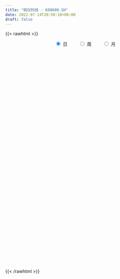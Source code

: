 ```yaml
---
title: "皖仪科技 - 688600.SH"
date: 2022-07-14T20:50:18+08:00
draft: false
---
```

{{< rawhtml >}}
    <div style="text-align: center">
        <label style="padding: 1rem;"><input style="margin-right: .5rem" type="radio" name="period" value="D" checked onclick="period_change(this)">日</label>
        <label style="padding: 1rem;"><input style="margin-right: .5rem" type="radio" name="period" value="W" onclick="period_change(this)">周</label>
        <label style="padding: 1rem;"><input style="margin-right: .5rem" type="radio" name="period" value="M" onclick="period_change(this)">月</label>
    </div>
    <div id="chart" style="height: 700px;"></div> 
    <script type="text/javascript">
        const D_v = [218163.13,157841.09,160168.58,109406.21,114524.8,117953.85,91876.2,67704.24,54169.08,41105.46,21842.0,19376.83,16899.08,22566.64,32342.53,37536.49,20221.3,17059.12,15523.71,15309.88,14790.83,21055.13,17345.63,14063.77,41235.38,24460.44,14992.64,12914.19,15632.11,9251.05,12077.82,9915.42,9363.39,11356.74,8663.25,6723.54,8764.52,10454.44,10289.56,6984.86,9534.13,7529.39,5208.56,7151.34,7080.58,6791.62,9520.24,7433.88,10321.12,14060.19,9380.43,9773.94,6628.73,6618.34,20162.65,10520.92,5046.59,5151.79,3543.39,6924.43,2456.98,5069.3,4020.0,4132.38,5058.34,6375.21,4850.13,3434.13,3345.59,3165.68,6011.72,5173.06,4562.24,5482.57,4954.75,3071.75,2676.36,3441.3,3193.01,15124.98,10626.01,7347.75,5882.69,4482.14,5529.38,9802.44,4958.8,4142.95,4170.68,3533.74,2233.63,3601.92,4519.09,4932.1,3266.01,6758.73,4075.0,3796.39,4829.29,1764.65,3237.89,3948.91,3946.29,2874.2,2964.37,3419.55,5321.47,5589.84,3856.57,4161.89,2592.77,2905.18,5038.55,8188.64,4284.67,3537.27,5148.4,7023.17,7389.76,2917.98,4612.41,2391.64,2764.09,3943.73,7691.46,6547.06,5623.22,9734.91,3464.82,5489.36,5011.63,5194.41,5685.69,5702.75,4246.87,5234.77,4184.03,3995.49,3635.06,3602.93,4166.05,2483.24,4356.47,5948.66,2549.4,2629.65,3627.38,4071.46,3353.6,2403.31,2818.29,2061.03,3248.95,4542.61,6017.93,4123.37,4687.71,3396.73,3013.51,13560.46,21797.91,15311.11,20448.76,14659.51,9184.76,8406.16,6154.53,4926.76,6580.89,5255.79,16220.91,9294.12,4695.44,9728.78,11659.13,8622.51,7171.4,5617.62,4188.1,6924.53,4866.8,3687.58,2715.06,4772.65,2644.2,2792.91,4069.7,3322.06,4447.82,3955.67,2754.74,2892.06,3395.36,5175.36,41172.9,56485.07,25123.39,14920.21,8420.44,9758.31,7747.22,4644.88,12976.82,4152.35,4700.85,3998.87,3945.55,3953.84,2806.89,4607.31,4996.97,3759.09,2501.81,3096.54,2901.52,3157.42,4221.12,4700.71,8867.01,7037.71,12092.62,8073.0,15402.45,7827.23,4707.19,3923.15,4907.93,4177.79,6420.29,5326.02,3142.79,3049.7,3196.63,3069.58,4817.83,3995.1,6354.19,4510.93,4454.37,4847.34,5085.16,4606.9,5032.81,2785.98,3757.31,4745.44,3805.47,2970.94,5294.68,6833.08,11824.59,6284.46,4822.99,4179.33,4359.61,6713.07,4474.48,3099.37,3164.19,3958.3,6868.22,5019.62,4366.77,3302.6,4994.83,6173.49,5298.38,7663.06,8284.78,7744.13,7251.38,5125.43,11396.34,5703.15,3911.25,5554.15,4123.1,5253.62,4703.02,23149.07,55408.87,27297.2,13475.85,20489.89,10667.08,28949.41,14983.28,16149.1,61188.99,51192.34,39396.1,28209.9,14587.38,13675.13,15290.65,10961.9,12810.95,12006.85,13930.77,5595.13,6518.53,11064.71,6505.34,6517.16,6138.8,5048.32,5124.38,8959.27,8139.57,6781.24,12470.04,7569.87,4115.31,11932.84,4530.87,3290.53,4640.18,2074.26,3041.88,4351.09,4225.33,6020.76,4266.03,12043.35,4774.64,3444.86,3833.26,16232.73,12666.11,8658.28,7786.4,8169.92,32608.3,48239.26,42964.47,28693.34,57759.77,42722.14,36509.41,28054.38,46984.65,24405.87,19674.11,25792.07,43085.1,14627.27,24352.65,15985.85,58574.0,19843.46,25853.53,13323.0,11786.65,11502.77,9582.98,6753.23,9060.6,11212.25,12021.4,12642.83,15858.9,8281.12,4584.27,25894.71,43683.14,28849.7,14904.08,9430.48,13522.45,11489.12,9166.4,7059.23,11819.34,9191.03,8875.78,9562.17,16469.81,14748.58,8242.13,18124.38,15095.11,19526.05,9054.68,4431.11,11088.41,5556.67,5269.52,7522.7,9179.68,9543.93,8325.54,4240.76,6830.8,9426.17,8162.01,7207.68,6697.7,4643.91,6318.89,7441.68,5864.94,11981.83,6674.17,7783.84,7297.7,4508.16,12940.01,7129.2,10432.38,8419.19,7480.78,4863.09,8213.2,7793.86,9362.41,9243.31,9032.35,5482.2,5058.57,6321.91,6952.91,5035.88,3487.6,4666.75,4688.16,3847.43,3854.63,5480.46,4581.69,17759.21,6891.74,5417.09,5128.34,6867.3,4008.72,2715.91,5978.62,5795.9,4019.8,12760.25,12369.97,8159.19,6318.94,8261.31,7939.26,5342.54,5737.29,7447.81,12621.73,6586.27,5834.34,4796.59,5169.25,5090.55,6018.72,5207.22,10235.02,8536.6,9493.17,8810.05,6011.35,4737.7,10146.04,17248.52,34657.01,27473.0,17238.17,13743.88,7703.88,7688.93,7977.9,7928.36,7890.88,15675.06,7812.79,6888.2,6765.42,5703.14,4505.28,15066.6,13567.69,9955.49,13744.95,16470.52,9614.05,8280.93,9226.8,6626.73,5329.98,6019.0,5252.33,6821.15,4661.35,5061.45]
const D_histogram = [0.0,-0.0216980057,0.0526810269,0.063921112,0.117814978,0.1487627832,0.1435835707,0.0857105883,-0.0833998156,-0.3489144403,-0.4718772926,-0.5132862753,-0.5091727349,-0.5106814049,-0.5572287691,-0.7393381225,-0.8566991995,-0.8602784419,-0.7680568739,-0.6743944315,-0.5481020205,-0.3722674603,-0.2433111598,-0.1512191445,0.003905177,0.049359116,0.1295158357,0.1190745938,0.0814803821,0.0656665004,0.099921322,0.1399222659,0.1689835851,0.1586470907,0.1269879605,0.102479707,0.0726556729,0.1059916558,0.0843903973,0.0835405855,0.0776825752,0.0917899143,0.1117188201,0.1110228762,0.120157474,0.1181083584,0.0852751974,0.0755173072,0.0135534081,-0.1436470406,-0.1949803527,-0.1602302252,-0.0991463696,-0.0621856072,0.0618822492,0.142643001,0.187233738,0.182777011,0.2061075778,0.1621989313,0.134875849,0.0795062372,0.0577803844,0.0485763502,0.0980084791,0.1718052745,0.2247044099,0.2363312012,0.2247702044,0.2006838309,0.1957172845,0.2089307171,0.195355898,0.158875314,0.1229898134,0.1018416908,0.0786818168,0.0482758202,0.0167265263,-0.0975247607,-0.2127281702,-0.2173433794,-0.2023226951,-0.1657482383,-0.1216710506,-0.0372721611,0.0214733171,0.0444186643,0.0627664099,0.0739367084,0.0926177724,0.079716337,0.1004828885,0.1276325348,0.1443053189,0.1602284357,0.1706527068,0.1479770496,0.1334861964,0.1194753992,0.1113330653,0.1185292342,0.1295864791,0.1249580096,0.1079031591,0.076687861,0.0361441091,-0.0279870219,-0.0460407198,-0.0743677628,-0.0640834784,-0.0638147838,-0.0964957244,-0.1306649665,-0.1630398504,-0.1628651945,-0.1712831958,-0.1887224702,-0.2257880108,-0.2152613639,-0.2221911272,-0.1977110606,-0.1607583496,-0.0996898021,-0.0354144895,0.0058840545,0.0191156765,-0.0140614683,-0.0330739981,-0.0631961999,-0.0487808588,-0.0511289311,-0.0158811153,0.0283559895,0.0643566159,0.0957135896,0.1222980769,0.1289026779,0.1236206073,0.0904616871,0.0828436442,0.0799574818,0.0883025248,0.0570996317,0.0549449082,0.0390759064,0.017268408,-0.0326844636,-0.0497219556,-0.0553330915,-0.0323023194,-0.0020256915,0.0433353207,0.093121557,0.1364775521,0.1527976912,0.1745810296,0.1669781163,0.1575670426,0.2084218232,0.2907182633,0.3194601051,0.3685596974,0.3772274516,0.3235012656,0.2391286237,0.1368726012,0.0801483991,0.056668092,0.0353426568,0.0968154715,0.0988896048,0.0889267418,0.0934369163,0.1116745309,0.0798697669,0.0513698135,0.0205745941,-0.0024336912,-0.0461530168,-0.0953511767,-0.113916335,-0.1254501762,-0.1131792521,-0.1029658588,-0.0905137488,-0.0879539186,-0.0959953399,-0.1285482054,-0.1540432544,-0.1517290068,-0.1540961088,-0.1231841946,-0.0625425035,0.1872808907,0.2326410357,0.2075662681,0.1583309362,0.1191467188,0.10272295,0.0737502287,0.0382627732,-0.0537799031,-0.105485085,-0.1474637363,-0.1642167043,-0.1498663152,-0.1291951726,-0.1136477542,-0.075064363,-0.0717572365,-0.0516416302,-0.0404347084,-0.0378596106,-0.0356380609,-0.0209098065,-0.0111923697,0.0025586089,0.0327891154,0.0391421961,0.0830757779,0.1142483104,0.1521205463,0.1465494466,0.1296613521,0.1062697619,0.0721278025,0.0501038732,0.0552227468,0.0386694016,0.0112264776,-0.0241815138,-0.0275708802,-0.0431980854,-0.0298401781,-0.0187306714,0.0012788966,0.0060315252,0.0003203355,-0.0090980063,-0.0394707572,-0.0595971685,-0.0835976582,-0.0945377781,-0.0716140522,-0.0629651391,-0.0533624559,-0.0512018525,-0.0275371213,-0.0088025703,0.0301305183,0.04515251,0.0417443936,0.0300590407,-0.0054155677,-0.0449943671,-0.0639084274,-0.0661803565,-0.0717912695,-0.0745699964,-0.0554744625,-0.0714063955,-0.0617080437,-0.0522673004,-0.02868573,-0.0140043601,0.0058480132,0.0170384453,0.0094107528,0.0127028138,0.0360393468,0.0431922903,0.0690843858,0.0681928099,0.0606158867,0.029962457,0.020207095,0.0252919262,0.0214851566,0.0696917894,0.1841895706,0.257872371,0.2645085699,0.2147687993,0.1662731412,0.175603712,0.1705115046,0.1683830471,0.2903699235,0.4186374807,0.4123372793,0.375328095,0.3137739827,0.2546634383,0.2193861936,0.1282825053,0.0264547835,-0.0819222861,-0.1859836311,-0.2584866424,-0.2959706278,-0.3503472982,-0.3810304705,-0.4116168782,-0.4408774409,-0.4329448919,-0.3832605436,-0.3589157613,-0.35665507,-0.3388239305,-0.3165014383,-0.2975562542,-0.2644502557,-0.2497665108,-0.2244937729,-0.1889299949,-0.1700477004,-0.1335053557,-0.0919725947,-0.0582140021,-0.0488340532,-0.0002313848,0.0391373643,0.10183615,0.1245847406,0.1469820924,0.1516957705,0.2072741309,0.2390170752,0.2395717707,0.2270231084,0.2083164353,0.25454078,0.261239949,0.3443271656,0.3578334818,0.4053381424,0.4637182432,0.4890596784,0.5046517217,0.5836412545,0.6184003806,0.592849029,0.51991181,0.5501005869,0.4953097773,0.406229492,0.2470705999,0.0000757352,-0.1230993831,-0.1338492995,-0.1466549928,-0.1661254215,-0.2017755813,-0.2324746225,-0.216449766,-0.2416854224,-0.2551707325,-0.2651080582,-0.3112633618,-0.3610360068,-0.4224074257,-0.4281565375,-0.4194634372,-0.3067677604,-0.2189712842,-0.2013004554,-0.1916744851,-0.2184292759,-0.1805707786,-0.2065334104,-0.2132302566,-0.2574305815,-0.249481433,-0.2610245781,-0.2816705467,-0.2431182217,-0.2710366761,-0.2657843116,-0.2936556962,-0.2961238521,-0.2869708586,-0.2978012997,-0.281619873,-0.2959393907,-0.2711534301,-0.2008402151,-0.1230885243,-0.0585097556,-0.043091911,-0.0413282491,-0.0366338436,-0.013034328,0.0582213715,0.1044248731,0.1424768992,0.1590603687,0.1558504859,0.187910814,0.167216748,0.1556424276,0.1385490121,0.1192147951,0.1049614939,0.1020588851,0.085130388,0.0345770607,-0.0274604348,-0.0582815735,-0.0690647272,-0.0755002499,-0.0882739702,-0.1277620718,-0.1331315784,-0.1139785919,-0.0770087496,-0.0172324395,0.0148154511,0.0322371713,0.0446101538,0.0428575715,0.0265019612,-0.0001240892,-0.0049879693,0.006607305,0.0036452435,0.0185093125,0.0105398842,-0.0030510936,-0.0634803222,-0.0663532348,-0.0666724901,-0.0594788769,-0.0624959425,-0.0416179614,-0.0195261632,-0.0156560983,-0.036775964,-0.0500318937,-0.1143476508,-0.1923564962,-0.2201751179,-0.2267007141,-0.1781781702,-0.1196262288,-0.083111858,-0.0302260925,0.0289411249,0.0824960623,0.1288996911,0.1629892618,0.1840112191,0.1838340655,0.1954870771,0.2064786393,0.207712519,0.2252667306,0.1935424867,0.1672530914,0.152387027,0.1431983379,0.137723426,0.164543644,0.2200356616,0.2926408253,0.3580973976,0.3682389588,0.3410628608,0.285400452,0.2396778711,0.2026741373,0.1355988243,0.0733040223,0.0809217374,0.0634905933,0.0483591402,0.016844962,-0.0277911953,-0.0444253501,-0.0157317292,-0.0143408621,-0.0147868186,-0.0469594593,-0.0480845968,-0.0723390195,-0.0815743257,-0.1056147752,-0.1138213085,-0.1139665347,-0.0947518379,-0.0948265026,-0.113153089,-0.0970286529,-0.0695077546]
const D_fast = [0.0,-0.0271225071,0.0604267823,0.0876471454,0.1709947558,0.2391332568,0.269849937,0.2334046017,0.0434442438,-0.3092989909,-0.5502311664,-0.7199617179,-0.8431413612,-0.9723203825,-1.1581749389,-1.5251188229,-1.8566546998,-2.0753035527,-2.1750962032,-2.2500323686,-2.2607654627,-2.1779977676,-2.109869257,-2.0555820279,-1.8994814121,-1.8416876942,-1.7291520155,-1.709824609,-1.7270487252,-1.7264459817,-1.6672108296,-1.5922293193,-1.5209221038,-1.4915968255,-1.4915089656,-1.4903972923,-1.5020574082,-1.4422235114,-1.4427271705,-1.4226918359,-1.4091292025,-1.3720743847,-1.3242157739,-1.2971559987,-1.2579820325,-1.2305040585,-1.2420184201,-1.2328969836,-1.2914725306,-1.4845847395,-1.5846631397,-1.5899705685,-1.5536733054,-1.5322589448,-1.3927205261,-1.276299024,-1.1848998525,-1.1436623268,-1.0688048655,-1.0721637791,-1.0657678992,-1.1012609517,-1.1085417084,-1.1056016551,-1.0316674064,-0.9149192924,-0.8058440544,-0.7351344628,-0.6905029086,-0.6644183244,-0.6204555496,-0.5550094377,-0.5197452824,-0.5165070378,-0.5216450851,-0.517332785,-0.5208222047,-0.5391592464,-0.5665269086,-0.7051593858,-0.8735448379,-0.932495892,-0.9680558814,-0.9729184842,-0.9592590592,-0.8841782099,-0.8200644025,-0.7860143892,-0.7519750411,-0.7223205656,-0.6804850584,-0.6734574096,-0.627570136,-0.5685123559,-0.5157632422,-0.4597830164,-0.4066955686,-0.3923769635,-0.3734962675,-0.357638215,-0.3379472824,-0.301118805,-0.2576649403,-0.2310539074,-0.2211329682,-0.233176301,-0.2646840256,-0.3358119121,-0.36537579,-0.4122947736,-0.4180313588,-0.4337163602,-0.4905212319,-0.5573567156,-0.6304915621,-0.6710332048,-0.7222720051,-0.786891897,-0.8804044403,-0.9236931344,-0.9861706795,-1.0111183781,-1.0143552544,-0.9782091575,-0.9227874672,-0.8800179097,-0.8620073685,-0.8986998804,-0.9259809097,-0.9719021615,-0.9696820351,-0.9848123402,-0.9535348033,-0.9022087011,-0.8501189207,-0.7948335495,-0.7376745431,-0.6988442726,-0.6732211914,-0.6837646898,-0.6706718216,-0.6535686136,-0.6231479393,-0.6400759246,-0.628494421,-0.6345944461,-0.6520848425,-0.7102088301,-0.7396768109,-0.7591212197,-0.7441660275,-0.7143958224,-0.6582009801,-0.5851343545,-0.5076589714,-0.4531394095,-0.3877108137,-0.3535691979,-0.323588511,-0.2206282746,-0.0656522687,0.0429545995,0.1841941161,0.2871687332,0.3143178636,0.2897273776,0.2216895054,0.1850024031,0.175689119,0.163199348,0.2488760306,0.275672565,0.2879413875,0.3158107911,0.3619670384,0.3501297161,0.3344722161,0.3088206452,0.2852039371,0.2299463573,0.1569104033,0.1098661612,0.066969776,0.050945887,0.0354178157,0.0252414884,0.005812839,-0.0262274173,-0.0909173341,-0.1549231967,-0.1905412009,-0.23143233,-0.2313164644,-0.1863103992,0.1103332176,0.2138536216,0.240670421,0.2310178231,0.2216202855,0.2308772542,0.22034209,0.1944203279,0.0889326757,0.0108562226,-0.0679883628,-0.1257955068,-0.1489116965,-0.1605393471,-0.1734038672,-0.1535865667,-0.1682187494,-0.1610135506,-0.159915306,-0.1668051109,-0.1734930764,-0.1639922735,-0.1570729292,-0.1426822984,-0.104254513,-0.0881158833,-0.023413357,0.0363212531,0.1122236256,0.1432898876,0.1588171311,0.1619929814,0.1458829726,0.1363850116,0.1553095719,0.148423577,0.1237872725,0.0823339026,0.0720518161,0.0456250896,0.0515229523,0.0579497912,0.0782790833,0.0845395933,0.0789084875,0.0672156441,0.0269752038,-0.0080504995,-0.0529504039,-0.0875249682,-0.0825047554,-0.0895971271,-0.0933350579,-0.1039749176,-0.0871944667,-0.0706605582,-0.0241948401,0.0021152791,0.009143261,0.0049726684,-0.031855832,-0.0826832231,-0.1175743902,-0.1363914085,-0.1599501389,-0.1813713649,-0.1761444466,-0.2099279785,-0.2156566376,-0.2192827194,-0.2028725815,-0.1916923016,-0.1703779251,-0.1549278816,-0.1602028859,-0.1537351214,-0.1213887518,-0.1034377357,-0.0602745438,-0.0441179171,-0.0365408687,-0.0597036841,-0.0644072724,-0.0529994596,-0.05143494,0.0141946401,0.1747398139,0.3128907071,0.3856540485,0.3896064777,0.3826791049,0.4359106037,0.4734462724,0.5134135767,0.707992934,0.9409198613,1.0377039798,1.0945268192,1.1114162027,1.1159715178,1.1355408215,1.0765077595,0.9812937336,0.8524360924,0.7018788397,0.5647541678,0.4532775255,0.3113140305,0.1853732406,0.0518826134,-0.0875973096,-0.1879009836,-0.2340317711,-0.2994159292,-0.3863190054,-0.4531938485,-0.5099967159,-0.5654405953,-0.5984471608,-0.6462050435,-0.6770557489,-0.6887244696,-0.7123541002,-0.7091880945,-0.6906484821,-0.67144339,-0.6742719544,-0.6257271322,-0.576574042,-0.4884162188,-0.4345214431,-0.3753785682,-0.3327409475,-0.2253440544,-0.1338468412,-0.073399203,-0.0291920882,0.0041803475,0.1140398871,0.1860490434,0.3552180514,0.458182738,0.6070219342,0.7813315958,0.9289379507,1.0706929244,1.2955927708,1.4849519921,1.6076128977,1.6646536312,1.8323675549,1.9014041895,1.9138812772,1.8164900351,1.5695141043,1.4155641401,1.3713518989,1.3218824574,1.2608806733,1.1747866182,1.0859689213,1.0478813363,0.9622243243,0.8849463311,0.8087319908,0.6847608468,0.5447292001,0.3777559248,0.2649676786,0.1687949196,0.2047986563,0.2378523115,0.2051980264,0.1669053754,0.0855432656,0.0782590683,0.0006630839,-0.0593413265,-0.1678992967,-0.2223205065,-0.2991197961,-0.3901834015,-0.4124106318,-0.5080882552,-0.5692819687,-0.6705672773,-0.7470663963,-0.8096561174,-0.8949368834,-0.949160425,-1.0374647904,-1.0804671873,-1.060364026,-1.0133844663,-0.9634331365,-0.9587882697,-0.9673566701,-0.9718207254,-0.9514797919,-0.8656687495,-0.7933590296,-0.7196877787,-0.6633392171,-0.6275864783,-0.5485484468,-0.5274383258,-0.5001020393,-0.4825582018,-0.47208872,-0.4601016477,-0.4374895352,-0.4331354353,-0.4750444974,-0.5439471016,-0.5893386337,-0.6173879692,-0.6426985544,-0.6775407673,-0.7489693868,-0.787621788,-0.7969634495,-0.7792457946,-0.7237775943,-0.6880258409,-0.662544828,-0.6390193069,-0.6300574964,-0.6397876163,-0.6664446891,-0.6725555616,-0.659308461,-0.6613592116,-0.6418678145,-0.6472022718,-0.661556023,-0.7378553321,-0.7573165534,-0.7743039313,-0.7819800372,-0.8006210885,-0.7901475977,-0.7729373403,-0.7729813,-0.8032951568,-0.8290590598,-0.9219617296,-1.0480596991,-1.1309221002,-1.1941228749,-1.1901448736,-1.1614994894,-1.1457630831,-1.1004338408,-1.0340313422,-0.9598523892,-0.8812238376,-0.8063869514,-0.7393621893,-0.6935808265,-0.6330560457,-0.5704448237,-0.5172828142,-0.44341192,-0.4267505422,-0.4112266646,-0.3879959723,-0.3613850769,-0.3324291323,-0.2644730033,-0.1539720703,-0.0082067003,0.1467742215,0.2489755223,0.3070651396,0.3227528438,0.3369497306,0.3506145311,0.3174389243,0.2734701278,0.3013182772,0.2997597814,0.2967181134,0.2694151757,0.2178312196,0.1900907273,0.2148514159,0.2126570675,0.2085144063,0.1646019007,0.151455614,0.1091164365,0.0794875489,0.0290434056,-0.0076184549,-0.0362553148,-0.0407285774,-0.0645098678,-0.1111247265,-0.1192574536,-0.1091134939]
const D_slow = [0.0,-0.0054245014,0.0077457553,0.0237260333,0.0531797778,0.0903704736,0.1262663663,0.1476940134,0.1268440595,0.0396154494,-0.0783538738,-0.2066754426,-0.3339686263,-0.4616389776,-0.6009461698,-0.7857807004,-0.9999555003,-1.2150251108,-1.4070393293,-1.5756379371,-1.7126634423,-1.8057303073,-1.8665580973,-1.9043628834,-1.9033865891,-1.8910468101,-1.8586678512,-1.8288992028,-1.8085291073,-1.7921124822,-1.7671321517,-1.7321515852,-1.6899056889,-1.6502439162,-1.6184969261,-1.5928769994,-1.5747130811,-1.5482151672,-1.5271175678,-1.5062324215,-1.4868117777,-1.4638642991,-1.435934594,-1.408178875,-1.3781395065,-1.3486124169,-1.3272936175,-1.3084142907,-1.3050259387,-1.3409376989,-1.389682787,-1.4297403433,-1.4545269357,-1.4700733375,-1.4546027753,-1.418942025,-1.3721335905,-1.3264393378,-1.2749124433,-1.2343627105,-1.2006437482,-1.1807671889,-1.1663220928,-1.1541780053,-1.1296758855,-1.0867245669,-1.0305484644,-0.9714656641,-0.915273113,-0.8651021553,-0.8161728341,-0.7639401548,-0.7151011803,-0.6753823518,-0.6446348985,-0.6191744758,-0.5995040216,-0.5874350665,-0.583253435,-0.6076346251,-0.6608166677,-0.7151525126,-0.7657331863,-0.8071702459,-0.8375880086,-0.8469060488,-0.8415377196,-0.8304330535,-0.814741451,-0.7962572739,-0.7731028308,-0.7531737466,-0.7280530244,-0.6961448907,-0.660068561,-0.6200114521,-0.5773482754,-0.540354013,-0.5069824639,-0.4771136141,-0.4492803478,-0.4196480392,-0.3872514195,-0.356011917,-0.3290361273,-0.309864162,-0.3008281347,-0.3078248902,-0.3193350702,-0.3379270108,-0.3539478804,-0.3699015764,-0.3940255075,-0.4266917491,-0.4674517117,-0.5081680103,-0.5509888093,-0.5981694268,-0.6546164295,-0.7084317705,-0.7639795523,-0.8134073175,-0.8535969049,-0.8785193554,-0.8873729777,-0.8859019641,-0.881123045,-0.8846384121,-0.8929069116,-0.9087059616,-0.9209011763,-0.9336834091,-0.9376536879,-0.9305646905,-0.9144755366,-0.8905471392,-0.85997262,-0.8277469505,-0.7968417987,-0.7742263769,-0.7535154658,-0.7335260954,-0.7114504642,-0.6971755562,-0.6834393292,-0.6736703526,-0.6693532506,-0.6775243665,-0.6899548554,-0.7037881282,-0.7118637081,-0.712370131,-0.7015363008,-0.6782559115,-0.6441365235,-0.6059371007,-0.5622918433,-0.5205473142,-0.4811555536,-0.4290500978,-0.356370532,-0.2765055057,-0.1843655813,-0.0900587184,-0.009183402,0.0505987539,0.0848169042,0.104854004,0.119021027,0.1278566912,0.1520605591,0.1767829602,0.1990146457,0.2223738748,0.2502925075,0.2702599492,0.2831024026,0.2882460511,0.2876376283,0.2760993741,0.25226158,0.2237824962,0.1924199522,0.1641251391,0.1383836744,0.1157552372,0.0937667576,0.0697679226,0.0376308713,-0.0008799423,-0.038812194,-0.0773362212,-0.1081322699,-0.1237678957,-0.0769476731,-0.0187874141,0.0331041529,0.0726868869,0.1024735666,0.1281543041,0.1465918613,0.1561575546,0.1427125788,0.1163413076,0.0794753735,0.0384211975,0.0009546187,-0.0313441745,-0.059756113,-0.0785222038,-0.0964615129,-0.1093719204,-0.1194805976,-0.1289455002,-0.1378550154,-0.1430824671,-0.1458805595,-0.1452409073,-0.1370436284,-0.1272580794,-0.1064891349,-0.0779270573,-0.0398969207,-0.0032595591,0.029155779,0.0557232195,0.0737551701,0.0862811384,0.1000868251,0.1097541755,0.1125607949,0.1065154164,0.0996226964,0.088823175,0.0813631305,0.0766804626,0.0770001868,0.0785080681,0.0785881519,0.0763136504,0.0664459611,0.0515466689,0.0306472544,0.0070128099,-0.0108907032,-0.026631988,-0.039972602,-0.0527730651,-0.0596573454,-0.061857988,-0.0543253584,-0.0430372309,-0.0326011325,-0.0250863723,-0.0264402642,-0.037688856,-0.0536659629,-0.070211052,-0.0881588694,-0.1068013685,-0.1206699841,-0.138521583,-0.1539485939,-0.167015419,-0.1741868515,-0.1776879415,-0.1762259382,-0.1719663269,-0.1696136387,-0.1664379352,-0.1574280986,-0.146630026,-0.1293589295,-0.1123107271,-0.0971567554,-0.0896661411,-0.0846143674,-0.0782913858,-0.0729200967,-0.0554971493,-0.0094497567,0.0550183361,0.1211454786,0.1748376784,0.2164059637,0.2603068917,0.3029347678,0.3450305296,0.4176230105,0.5222823807,0.6253667005,0.7191987242,0.7976422199,0.8613080795,0.9161546279,0.9482252542,0.9548389501,0.9343583786,0.8878624708,0.8232408102,0.7492481533,0.6616613287,0.5664037111,0.4634994916,0.3532801313,0.2450439083,0.1492287725,0.0594998321,-0.0296639354,-0.114369918,-0.1934952776,-0.2678843411,-0.3339969051,-0.3964385328,-0.452561976,-0.4997944747,-0.5423063998,-0.5756827387,-0.5986758874,-0.6132293879,-0.6254379012,-0.6254957474,-0.6157114063,-0.5902523688,-0.5591061837,-0.5223606606,-0.484436718,-0.4326181852,-0.3728639164,-0.3129709738,-0.2562151966,-0.2041360878,-0.1405008928,-0.0751909056,0.0108908858,0.1003492563,0.2016837919,0.3176133527,0.4398782723,0.5660412027,0.7119515163,0.8665516115,1.0147638687,1.1447418212,1.2822669679,1.4060944123,1.5076517853,1.5694194352,1.569438369,1.5386635233,1.5052011984,1.4685374502,1.4270060948,1.3765621995,1.3184435439,1.2643311023,1.2039097467,1.1401170636,1.0738400491,0.9960242086,0.9057652069,0.8001633505,0.6931242161,0.5882583568,0.5115664167,0.4568235956,0.4064984818,0.3585798605,0.3039725415,0.2588298469,0.2071964943,0.1538889301,0.0895312847,0.0271609265,-0.038095218,-0.1085128547,-0.1692924101,-0.2370515792,-0.3034976571,-0.3769115811,-0.4509425441,-0.5226852588,-0.5971355837,-0.667540552,-0.7415253996,-0.8093137572,-0.8595238109,-0.890295942,-0.9049233809,-0.9156963587,-0.926028421,-0.9351868818,-0.9384454639,-0.923890121,-0.8977839027,-0.8621646779,-0.8223995857,-0.7834369643,-0.7364592608,-0.6946550738,-0.6557444669,-0.6211072138,-0.5913035151,-0.5650631416,-0.5395484203,-0.5182658233,-0.5096215581,-0.5164866668,-0.5310570602,-0.548323242,-0.5671983045,-0.589266797,-0.621207315,-0.6544902096,-0.6829848576,-0.702237045,-0.7065451549,-0.7028412921,-0.6947819993,-0.6836294608,-0.6729150679,-0.6662895776,-0.6663205999,-0.6675675922,-0.665915766,-0.6650044551,-0.660377127,-0.6577421559,-0.6585049293,-0.6743750099,-0.6909633186,-0.7076314411,-0.7225011603,-0.738125146,-0.7485296363,-0.7534111771,-0.7573252017,-0.7665191927,-0.7790271661,-0.8076140788,-0.8557032029,-0.9107469824,-0.9674221609,-1.0119667034,-1.0418732606,-1.0626512251,-1.0702077482,-1.062972467,-1.0423484515,-1.0101235287,-0.9693762132,-0.9233734084,-0.8774148921,-0.8285431228,-0.776923463,-0.7249953332,-0.6686786506,-0.6202930289,-0.578479756,-0.5403829993,-0.5045834148,-0.4701525583,-0.4290166473,-0.3740077319,-0.3008475256,-0.2113231762,-0.1192634365,-0.0339977213,0.0373523917,0.0972718595,0.1479403938,0.1818400999,0.2001661055,0.2203965398,0.2362691881,0.2483589732,0.2525702137,0.2456224149,0.2345160773,0.2305831451,0.2269979295,0.2233012249,0.2115613601,0.1995402108,0.181455456,0.1610618746,0.1346581808,0.1062028536,0.07771122,0.0540232605,0.0303166348,0.0020283626,-0.0222288007,-0.0396057393]
const D_data = [['2020-07-03', 35.5, 35.9, 35.2, 40.0],['2020-07-06', 34.0, 35.56, 32.5, 36.66],['2020-07-07', 35.25, 36.92, 35.0, 39.79],['2020-07-08', 35.53, 36.41, 35.02, 36.93],['2020-07-09', 35.7, 37.2, 35.67, 37.82],['2020-07-10', 37.99, 37.26, 37.2, 40.6],['2020-07-13', 36.06, 37.01, 35.3, 37.38],['2020-07-14', 37.2, 36.29, 35.59, 37.57],['2020-07-15', 36.29, 34.3, 34.0, 36.46],['2020-07-16', 34.44, 31.75, 31.0, 34.5],['2020-07-17', 32.0, 32.15, 31.55, 32.9],['2020-07-20', 33.18, 32.31, 31.4, 33.18],['2020-07-21', 32.28, 32.33, 32.0, 32.72],['2020-07-22', 32.42, 31.8, 31.77, 32.42],['2020-07-23', 31.8, 30.6, 29.91, 31.8],['2020-07-24', 29.89, 27.66, 27.65, 29.89],['2020-07-27', 27.72, 26.89, 26.47, 28.09],['2020-07-28', 27.21, 27.14, 27.0, 27.67],['2020-07-29', 27.15, 27.74, 26.89, 27.8],['2020-07-30', 27.79, 27.47, 27.42, 27.94],['2020-07-31', 27.26, 27.75, 27.26, 27.87],['2020-08-03', 27.87, 28.57, 27.87, 28.76],['2020-08-04', 28.61, 28.3, 28.28, 29.05],['2020-08-05', 28.31, 28.01, 27.85, 28.64],['2020-08-06', 28.5, 29.14, 28.49, 30.24],['2020-08-07', 28.7, 28.06, 27.6, 28.9],['2020-08-10', 28.55, 28.64, 28.1, 28.97],['2020-08-11', 28.26, 27.53, 27.38, 28.47],['2020-08-12', 27.52, 26.88, 26.56, 27.66],['2020-08-13', 27.03, 26.81, 26.72, 27.18],['2020-08-14', 26.85, 27.3, 26.56, 27.46],['2020-08-17', 27.48, 27.42, 27.03, 27.48],['2020-08-18', 27.47, 27.35, 27.25, 27.52],['2020-08-19', 27.37, 26.8, 26.79, 27.44],['2020-08-20', 26.8, 26.3, 26.21, 26.8],['2020-08-21', 26.48, 26.1, 26.08, 26.62],['2020-08-24', 26.16, 25.73, 25.47, 26.29],['2020-08-25', 25.97, 26.38, 25.96, 26.98],['2020-08-26', 26.38, 25.58, 25.51, 26.38],['2020-08-27', 25.65, 25.63, 25.15, 25.95],['2020-08-28', 25.58, 25.4, 25.33, 25.74],['2020-08-31', 25.51, 25.53, 25.51, 25.89],['2020-09-01', 25.5, 25.57, 25.3, 25.63],['2020-09-02', 25.59, 25.25, 25.2, 25.59],['2020-09-03', 25.26, 25.29, 25.21, 25.48],['2020-09-04', 25.15, 25.07, 24.91, 25.2],['2020-09-07', 25.0, 24.48, 24.37, 25.2],['2020-09-08', 24.49, 24.53, 24.0, 24.75],['2020-09-09', 24.57, 23.53, 23.53, 24.57],['2020-09-10', 23.75, 21.5, 21.2, 23.88],['2020-09-11', 21.47, 21.93, 21.16, 22.24],['2020-09-14', 22.01, 22.62, 22.0, 23.5],['2020-09-15', 22.76, 22.9, 22.33, 22.98],['2020-09-16', 22.98, 22.59, 22.32, 22.98],['2020-09-17', 22.58, 23.91, 22.57, 24.48],['2020-09-18', 23.88, 23.8, 23.55, 24.18],['2020-09-21', 23.97, 23.62, 23.57, 24.01],['2020-09-22', 23.51, 23.07, 23.05, 23.52],['2020-09-23', 23.24, 23.44, 23.24, 23.58],['2020-09-24', 23.25, 22.51, 22.37, 23.3],['2020-09-25', 22.51, 22.47, 22.26, 23.01],['2020-09-28', 22.54, 21.81, 21.7, 22.58],['2020-09-29', 21.88, 21.91, 21.85, 22.39],['2020-09-30', 22.01, 21.86, 21.6, 22.18],['2020-10-09', 22.18, 22.6, 22.18, 22.8],['2020-10-12', 22.7, 23.19, 22.7, 23.33],['2020-10-13', 23.26, 23.28, 23.02, 23.4],['2020-10-14', 23.36, 22.98, 22.88, 23.36],['2020-10-15', 22.97, 22.74, 22.63, 23.05],['2020-10-16', 22.71, 22.53, 22.31, 22.77],['2020-10-19', 22.54, 22.73, 22.54, 23.41],['2020-10-20', 22.83, 23.03, 22.4, 23.04],['2020-10-21', 23.08, 22.75, 22.68, 23.21],['2020-10-22', 22.7, 22.37, 22.32, 22.7],['2020-10-23', 22.44, 22.2, 22.05, 22.55],['2020-10-26', 22.23, 22.23, 21.84, 22.33],['2020-10-27', 22.29, 22.07, 22.02, 22.3],['2020-10-28', 22.13, 21.8, 21.7, 22.19],['2020-10-29', 21.7, 21.56, 21.55, 21.87],['2020-10-30', 21.36, 20.01, 19.85, 21.49],['2020-11-02', 20.08, 19.16, 18.88, 20.08],['2020-11-03', 19.38, 19.95, 19.14, 20.03],['2020-11-04', 19.88, 19.95, 19.55, 20.23],['2020-11-05', 20.55, 20.1, 20.0, 20.59],['2020-11-06', 20.26, 20.18, 19.81, 20.26],['2020-11-09', 20.44, 20.85, 20.21, 20.98],['2020-11-10', 21.0, 20.79, 20.7, 21.03],['2020-11-11', 20.87, 20.47, 20.32, 20.88],['2020-11-12', 20.48, 20.45, 20.26, 20.78],['2020-11-13', 20.45, 20.38, 20.21, 20.67],['2020-11-16', 20.48, 20.51, 20.31, 20.59],['2020-11-17', 20.37, 20.09, 20.0, 20.44],['2020-11-18', 20.1, 20.5, 20.07, 20.62],['2020-11-19', 20.52, 20.7, 20.33, 20.73],['2020-11-20', 20.68, 20.7, 20.51, 20.78],['2020-11-23', 20.78, 20.81, 20.31, 21.17],['2020-11-24', 20.95, 20.86, 20.75, 21.17],['2020-11-25', 20.92, 20.46, 20.36, 21.0],['2020-11-26', 20.46, 20.5, 20.39, 20.97],['2020-11-27', 20.56, 20.46, 20.32, 20.58],['2020-11-30', 20.49, 20.5, 20.3, 20.68],['2020-12-01', 20.57, 20.72, 20.44, 20.73],['2020-12-02', 20.74, 20.86, 20.61, 20.88],['2020-12-03', 20.92, 20.73, 20.6, 20.92],['2020-12-04', 20.62, 20.56, 20.56, 20.8],['2020-12-07', 20.52, 20.28, 20.28, 20.91],['2020-12-08', 20.28, 19.97, 19.84, 20.34],['2020-12-09', 20.1, 19.35, 19.35, 20.1],['2020-12-10', 19.36, 19.63, 19.17, 19.82],['2020-12-11', 19.71, 19.28, 19.21, 19.71],['2020-12-14', 19.3, 19.61, 19.14, 19.74],['2020-12-15', 19.66, 19.41, 19.16, 19.66],['2020-12-16', 19.45, 18.79, 18.62, 19.45],['2020-12-17', 18.82, 18.44, 17.99, 18.92],['2020-12-18', 18.5, 18.1, 18.07, 18.5],['2020-12-21', 18.1, 18.22, 18.1, 18.44],['2020-12-22', 18.41, 17.88, 17.79, 18.41],['2020-12-23', 17.98, 17.47, 17.38, 18.04],['2020-12-24', 17.47, 16.82, 16.72, 17.6],['2020-12-25', 16.78, 17.07, 16.6, 17.12],['2020-12-28', 17.11, 16.58, 16.51, 17.12],['2020-12-29', 16.58, 16.74, 16.51, 16.8],['2020-12-30', 16.98, 16.8, 16.78, 17.04],['2020-12-31', 16.86, 17.14, 16.86, 17.26],['2021-01-04', 17.14, 17.34, 16.66, 17.47],['2021-01-05', 17.21, 17.2, 16.88, 17.32],['2021-01-06', 17.2, 16.88, 16.78, 17.2],['2021-01-07', 16.81, 16.12, 15.82, 16.81],['2021-01-08', 16.05, 16.01, 15.61, 16.41],['2021-01-11', 16.19, 15.57, 15.35, 16.34],['2021-01-12', 15.7, 15.91, 15.56, 16.4],['2021-01-13', 15.95, 15.56, 15.41, 15.95],['2021-01-14', 15.71, 15.96, 15.44, 16.18],['2021-01-15', 15.89, 16.16, 15.85, 16.39],['2021-01-18', 16.31, 16.18, 16.11, 16.39],['2021-01-19', 16.2, 16.24, 16.19, 16.47],['2021-01-20', 16.27, 16.3, 16.11, 16.33],['2021-01-21', 16.3, 16.12, 16.09, 16.31],['2021-01-22', 16.12, 15.96, 15.88, 16.12],['2021-01-25', 15.95, 15.48, 15.42, 15.95],['2021-01-26', 15.48, 15.65, 15.45, 16.03],['2021-01-27', 15.7, 15.64, 15.43, 15.82],['2021-01-28', 15.68, 15.76, 15.5, 16.14],['2021-01-29', 15.7, 15.16, 15.01, 15.7],['2021-02-01', 15.16, 15.38, 14.92, 15.38],['2021-02-02', 15.43, 15.1, 15.05, 15.44],['2021-02-03', 15.18, 14.85, 14.78, 15.18],['2021-02-04', 14.8, 14.2, 14.04, 14.89],['2021-02-05', 14.2, 14.3, 14.2, 14.67],['2021-02-08', 14.28, 14.24, 14.01, 14.39],['2021-02-09', 14.38, 14.51, 14.07, 14.55],['2021-02-10', 14.24, 14.63, 14.19, 14.76],['2021-02-18', 14.85, 14.94, 14.85, 15.16],['2021-02-19', 14.99, 15.21, 14.85, 15.25],['2021-02-22', 15.27, 15.38, 15.27, 15.77],['2021-02-23', 15.35, 15.23, 15.06, 15.39],['2021-02-24', 15.33, 15.45, 15.21, 15.76],['2021-02-25', 15.42, 15.18, 15.14, 15.56],['2021-02-26', 15.1, 15.17, 15.08, 15.39],['2021-03-01', 15.68, 16.12, 15.46, 16.32],['2021-03-02', 16.2, 17.02, 16.2, 17.54],['2021-03-03', 17.02, 16.85, 16.2, 17.1],['2021-03-04', 16.6, 17.56, 16.51, 18.09],['2021-03-05', 17.6, 17.49, 17.12, 18.05],['2021-03-08', 17.27, 16.86, 16.86, 17.67],['2021-03-09', 16.79, 16.33, 16.02, 17.09],['2021-03-10', 16.33, 15.76, 15.7, 16.57],['2021-03-11', 15.86, 16.0, 15.68, 16.22],['2021-03-12', 15.94, 16.27, 15.89, 16.56],['2021-03-15', 16.27, 16.23, 16.1, 16.6],['2021-03-16', 16.29, 17.45, 16.24, 17.55],['2021-03-17', 17.43, 16.98, 16.85, 17.53],['2021-03-18', 17.1, 16.91, 16.78, 17.13],['2021-03-19', 16.55, 17.18, 16.55, 17.45],['2021-03-22', 17.1, 17.53, 17.1, 17.69],['2021-03-23', 17.66, 16.98, 16.98, 17.69],['2021-03-24', 17.05, 16.95, 16.85, 17.42],['2021-03-25', 16.95, 16.83, 16.73, 17.17],['2021-03-26', 16.79, 16.83, 16.66, 16.99],['2021-03-29', 16.88, 16.41, 16.31, 16.93],['2021-03-30', 16.7, 16.07, 16.04, 16.78],['2021-03-31', 16.17, 16.22, 15.8, 16.49],['2021-04-01', 16.23, 16.16, 16.02, 16.35],['2021-04-02', 16.11, 16.39, 16.07, 16.63],['2021-04-06', 16.33, 16.36, 16.19, 16.47],['2021-04-07', 16.3, 16.39, 16.2, 16.47],['2021-04-08', 16.31, 16.25, 16.25, 16.59],['2021-04-09', 16.25, 16.04, 16.03, 16.36],['2021-04-12', 16.04, 15.54, 15.51, 16.04],['2021-04-13', 15.51, 15.36, 15.26, 15.67],['2021-04-14', 15.36, 15.52, 15.13, 15.56],['2021-04-15', 15.56, 15.33, 15.23, 15.58],['2021-04-16', 15.33, 15.7, 15.33, 15.8],['2021-04-19', 15.87, 16.23, 15.71, 16.3],['2021-04-20', 16.41, 19.48, 16.4, 19.48],['2021-04-21', 19.58, 17.88, 17.54, 19.75],['2021-04-22', 17.7, 17.23, 17.1, 17.88],['2021-04-23', 17.29, 16.88, 16.74, 17.89],['2021-04-26', 17.08, 16.89, 16.56, 17.34],['2021-04-27', 17.24, 17.13, 16.58, 17.34],['2021-04-28', 17.01, 16.94, 16.85, 17.58],['2021-04-29', 16.9, 16.75, 16.63, 17.08],['2021-04-30', 16.72, 15.71, 15.56, 16.93],['2021-05-06', 15.6, 15.78, 15.54, 15.92],['2021-05-07', 15.88, 15.56, 15.41, 16.04],['2021-05-10', 15.58, 15.6, 15.45, 15.8],['2021-05-11', 15.6, 15.86, 15.45, 15.86],['2021-05-12', 15.95, 15.92, 15.71, 16.12],['2021-05-13', 15.9, 15.85, 15.67, 16.12],['2021-05-14', 16.0, 16.2, 15.86, 16.28],['2021-05-17', 16.04, 15.8, 15.8, 16.26],['2021-05-18', 15.74, 16.01, 15.7, 16.07],['2021-05-19', 16.02, 15.93, 15.91, 16.17],['2021-05-20', 16.09, 15.81, 15.76, 16.16],['2021-05-21', 15.81, 15.77, 15.65, 15.96],['2021-05-24', 15.77, 15.93, 15.77, 16.06],['2021-05-25', 15.97, 15.9, 15.82, 15.97],['2021-05-26', 15.99, 15.99, 15.88, 16.15],['2021-05-27', 16.0, 16.31, 16.0, 16.38],['2021-05-28', 16.2, 16.12, 16.1, 16.56],['2021-05-31', 16.07, 16.76, 16.07, 16.77],['2021-06-01', 16.78, 16.87, 16.55, 16.99],['2021-06-02', 16.94, 17.24, 16.65, 17.4],['2021-06-03', 17.3, 16.9, 16.81, 17.34],['2021-06-04', 16.89, 16.81, 16.69, 16.95],['2021-06-07', 16.89, 16.72, 16.63, 16.89],['2021-06-08', 16.81, 16.51, 16.45, 16.81],['2021-06-09', 16.5, 16.57, 16.46, 16.76],['2021-06-10', 16.57, 16.92, 16.51, 17.25],['2021-06-11', 16.92, 16.67, 16.61, 16.99],['2021-06-15', 16.67, 16.45, 16.44, 16.7],['2021-06-16', 16.54, 16.19, 16.18, 16.68],['2021-06-17', 16.19, 16.48, 16.15, 16.51],['2021-06-18', 16.47, 16.26, 16.08, 16.47],['2021-06-21', 16.47, 16.6, 16.27, 16.75],['2021-06-22', 16.52, 16.63, 16.46, 16.84],['2021-06-23', 16.79, 16.83, 16.5, 16.86],['2021-06-24', 16.9, 16.72, 16.61, 16.98],['2021-06-25', 16.76, 16.6, 16.54, 16.94],['2021-06-28', 16.55, 16.52, 16.42, 16.64],['2021-06-29', 16.5, 16.14, 16.1, 16.5],['2021-06-30', 16.1, 16.1, 16.09, 16.44],['2021-07-01', 16.1, 15.88, 15.82, 16.16],['2021-07-02', 15.88, 15.88, 15.8, 16.01],['2021-07-05', 15.92, 16.27, 15.85, 16.29],['2021-07-06', 16.28, 16.12, 16.05, 16.41],['2021-07-07', 16.1, 16.13, 16.05, 16.28],['2021-07-08', 16.17, 16.02, 15.96, 16.24],['2021-07-09', 16.02, 16.32, 15.88, 16.38],['2021-07-12', 16.3, 16.35, 16.2, 16.55],['2021-07-13', 16.3, 16.76, 16.19, 16.85],['2021-07-14', 16.76, 16.63, 16.63, 16.9],['2021-07-15', 16.82, 16.46, 16.35, 16.85],['2021-07-16', 16.38, 16.34, 16.31, 16.63],['2021-07-19', 16.25, 15.92, 15.69, 16.4],['2021-07-20', 15.93, 15.64, 15.5, 15.96],['2021-07-21', 15.55, 15.69, 15.55, 15.88],['2021-07-22', 15.68, 15.78, 15.62, 15.86],['2021-07-23', 15.8, 15.65, 15.6, 15.83],['2021-07-26', 15.53, 15.59, 15.4, 15.68],['2021-07-27', 15.64, 15.84, 15.59, 16.17],['2021-07-28', 15.8, 15.34, 15.15, 15.86],['2021-07-29', 15.51, 15.57, 15.43, 15.79],['2021-07-30', 15.44, 15.55, 15.44, 15.6],['2021-08-02', 15.56, 15.76, 15.51, 15.85],['2021-08-03', 15.85, 15.71, 15.7, 16.04],['2021-08-04', 15.75, 15.84, 15.75, 15.98],['2021-08-05', 15.8, 15.8, 15.68, 16.15],['2021-08-06', 15.95, 15.56, 15.45, 15.95],['2021-08-09', 15.6, 15.67, 15.45, 15.78],['2021-08-10', 15.83, 15.99, 15.66, 16.0],['2021-08-11', 16.03, 15.88, 15.83, 16.11],['2021-08-12', 15.98, 16.23, 15.77, 16.5],['2021-08-13', 16.12, 16.0, 15.9, 16.25],['2021-08-16', 15.87, 15.93, 15.84, 16.09],['2021-08-17', 16.0, 15.56, 15.56, 16.02],['2021-08-18', 15.6, 15.72, 15.51, 15.85],['2021-08-19', 15.84, 15.9, 15.77, 16.05],['2021-08-20', 15.98, 15.8, 15.58, 15.98],['2021-08-23', 15.88, 16.6, 15.88, 16.98],['2021-08-24', 16.6, 17.97, 16.55, 19.22],['2021-08-25', 17.7, 18.15, 17.49, 18.8],['2021-08-26', 18.05, 17.75, 17.69, 18.34],['2021-08-27', 17.75, 17.14, 16.99, 18.07],['2021-08-30', 17.43, 17.07, 16.92, 17.43],['2021-08-31', 17.4, 17.86, 17.08, 18.22],['2021-09-01', 17.86, 17.87, 17.28, 18.1],['2021-09-02', 17.87, 18.07, 17.5, 18.2],['2021-09-03', 18.39, 20.19, 18.07, 20.91],['2021-09-06', 20.07, 21.3, 19.7, 21.67],['2021-09-07', 20.8, 20.36, 19.76, 21.2],['2021-09-08', 20.41, 20.27, 19.5, 20.41],['2021-09-09', 20.25, 20.08, 19.82, 20.39],['2021-09-10', 20.08, 20.13, 19.6, 20.38],['2021-09-13', 20.25, 20.49, 19.88, 20.95],['2021-09-14', 20.43, 19.72, 19.69, 20.93],['2021-09-15', 19.66, 19.26, 19.1, 19.74],['2021-09-16', 19.35, 18.72, 18.62, 19.4],['2021-09-17', 18.61, 18.22, 17.95, 18.8],['2021-09-22', 18.0, 18.08, 17.97, 18.3],['2021-09-23', 18.08, 18.11, 18.03, 18.31],['2021-09-24', 18.39, 17.49, 17.4, 18.42],['2021-09-27', 17.7, 17.35, 17.11, 17.7],['2021-09-28', 17.35, 16.94, 16.86, 17.35],['2021-09-29', 16.92, 16.51, 16.51, 16.92],['2021-09-30', 16.58, 16.61, 16.46, 17.07],['2021-10-08', 16.77, 16.99, 16.62, 17.18],['2021-10-11', 17.58, 16.59, 16.48, 17.58],['2021-10-12', 16.5, 16.1, 15.98, 16.56],['2021-10-13', 16.26, 16.06, 15.93, 16.34],['2021-10-14', 15.99, 15.94, 15.51, 16.1],['2021-10-15', 15.9, 15.73, 15.48, 16.06],['2021-10-18', 15.73, 15.78, 15.56, 15.89],['2021-10-19', 15.78, 15.42, 15.26, 15.78],['2021-10-20', 15.39, 15.41, 15.28, 15.64],['2021-10-21', 15.46, 15.47, 15.35, 15.52],['2021-10-22', 15.52, 15.19, 15.15, 15.52],['2021-10-25', 15.4, 15.36, 15.0, 15.4],['2021-10-26', 15.44, 15.46, 15.2, 15.46],['2021-10-27', 15.24, 15.42, 15.21, 15.44],['2021-10-28', 15.49, 15.1, 15.02, 15.58],['2021-10-29', 15.28, 15.64, 15.04, 15.84],['2021-11-01', 15.5, 15.69, 15.5, 15.79],['2021-11-02', 15.79, 16.23, 15.72, 16.38],['2021-11-03', 16.19, 15.97, 15.9, 16.62],['2021-11-04', 15.9, 16.12, 15.9, 16.19],['2021-11-05', 16.04, 16.02, 15.93, 16.33],['2021-11-08', 16.2, 16.9, 15.91, 17.32],['2021-11-09', 16.92, 16.96, 16.9, 17.65],['2021-11-10', 17.0, 16.8, 16.5, 17.25],['2021-11-11', 16.75, 16.75, 16.61, 16.98],['2021-11-12', 16.68, 16.73, 16.42, 16.84],['2021-11-15', 16.96, 17.78, 16.79, 17.78],['2021-11-16', 17.88, 17.62, 17.56, 19.35],['2021-11-17', 18.25, 19.06, 18.02, 19.18],['2021-11-18', 19.01, 18.74, 18.25, 19.18],['2021-11-19', 18.94, 19.66, 18.94, 20.8],['2021-11-22', 19.65, 20.47, 19.61, 20.96],['2021-11-23', 20.47, 20.72, 20.14, 21.27],['2021-11-24', 20.72, 21.18, 20.2, 21.35],['2021-11-25', 21.18, 22.76, 20.88, 23.5],['2021-11-26', 22.37, 23.11, 22.23, 23.4],['2021-11-29', 23.01, 23.0, 21.97, 23.4],['2021-11-30', 23.22, 22.74, 22.32, 23.45],['2021-12-01', 22.74, 24.52, 22.4, 24.79],['2021-12-02', 24.51, 24.0, 23.8, 24.6],['2021-12-03', 23.99, 23.75, 23.05, 24.35],['2021-12-06', 23.89, 22.68, 22.66, 23.89],['2021-12-07', 23.0, 20.8, 19.92, 23.0],['2021-12-08', 21.18, 21.52, 21.01, 21.89],['2021-12-09', 21.52, 22.68, 21.52, 23.75],['2021-12-10', 22.13, 22.69, 22.05, 23.3],['2021-12-13', 22.25, 22.6, 22.25, 23.66],['2021-12-14', 22.87, 22.3, 21.77, 22.9],['2021-12-15', 22.3, 22.2, 22.12, 23.25],['2021-12-16', 22.11, 22.75, 22.11, 22.96],['2021-12-17', 22.5, 22.2, 22.0, 22.67],['2021-12-20', 22.47, 22.21, 22.1, 23.0],['2021-12-21', 22.37, 22.14, 21.42, 22.37],['2021-12-22', 22.3, 21.45, 21.15, 22.3],['2021-12-23', 21.98, 21.01, 20.75, 21.98],['2021-12-24', 21.1, 20.37, 20.31, 21.1],['2021-12-27', 20.27, 20.65, 20.2, 20.9],['2021-12-28', 23.0, 20.59, 20.28, 23.0],['2021-12-29', 20.6, 22.01, 20.2, 22.8],['2021-12-30', 21.99, 22.1, 21.28, 22.63],['2021-12-31', 22.37, 21.4, 21.0, 22.59],['2022-01-04', 21.42, 21.27, 21.01, 21.78],['2022-01-05', 21.57, 20.65, 20.31, 21.71],['2022-01-06', 20.37, 21.37, 20.21, 21.6],['2022-01-07', 21.31, 20.48, 20.4, 21.65],['2022-01-10', 20.48, 20.49, 20.0, 20.77],['2022-01-11', 20.8, 19.71, 19.6, 20.8],['2022-01-12', 19.97, 20.07, 19.52, 20.16],['2022-01-13', 20.2, 19.61, 19.53, 20.28],['2022-01-14', 19.34, 19.18, 19.16, 19.8],['2022-01-17', 19.25, 19.74, 19.05, 19.98],['2022-01-18', 19.46, 18.7, 18.68, 19.64],['2022-01-19', 18.8, 18.8, 18.64, 18.91],['2022-01-20', 18.98, 18.05, 17.85, 19.0],['2022-01-21', 18.12, 17.99, 17.88, 18.55],['2022-01-24', 18.06, 17.85, 17.42, 18.85],['2022-01-25', 17.85, 17.28, 17.17, 18.31],['2022-01-26', 17.3, 17.31, 17.07, 17.48],['2022-01-27', 17.14, 16.6, 16.5, 17.45],['2022-01-28', 17.0, 16.78, 16.19, 17.0],['2022-02-07', 17.2, 17.3, 16.81, 17.41],['2022-02-08', 17.2, 17.54, 17.12, 17.86],['2022-02-09', 17.68, 17.56, 17.3, 17.91],['2022-02-10', 17.83, 16.99, 16.91, 17.83],['2022-02-11', 17.12, 16.7, 16.53, 17.16],['2022-02-14', 16.55, 16.59, 16.55, 16.89],['2022-02-15', 16.59, 16.75, 16.41, 16.87],['2022-02-16', 17.03, 17.49, 16.83, 17.58],['2022-02-17', 17.65, 17.43, 17.31, 17.99],['2022-02-18', 17.3, 17.53, 17.07, 17.75],['2022-02-21', 17.43, 17.41, 17.3, 17.68],['2022-02-22', 17.41, 17.21, 17.08, 17.52],['2022-02-23', 17.4, 17.76, 17.28, 17.81],['2022-02-24', 17.97, 17.17, 16.93, 18.07],['2022-02-25', 17.57, 17.23, 17.18, 17.57],['2022-02-28', 16.85, 17.11, 16.57, 17.44],['2022-03-01', 17.02, 17.0, 16.89, 17.4],['2022-03-02', 17.2, 16.98, 16.71, 17.3],['2022-03-03', 17.18, 17.08, 16.85, 17.28],['2022-03-04', 17.14, 16.85, 16.71, 17.18],['2022-03-07', 16.95, 16.22, 16.06, 17.01],['2022-03-08', 16.39, 15.7, 15.7, 16.49],['2022-03-09', 15.88, 15.73, 15.0, 16.01],['2022-03-10', 16.0, 15.74, 15.59, 16.2],['2022-03-11', 15.8, 15.61, 15.0, 15.8],['2022-03-14', 15.61, 15.33, 15.2, 15.72],['2022-03-15', 15.33, 14.68, 14.6, 15.94],['2022-03-16', 14.91, 14.79, 14.06, 14.93],['2022-03-17', 15.2, 14.94, 14.92, 15.38],['2022-03-18', 14.96, 15.14, 14.85, 15.66],['2022-03-21', 15.14, 15.55, 15.1, 15.65],['2022-03-22', 15.55, 15.35, 15.22, 15.88],['2022-03-23', 15.46, 15.22, 15.15, 15.6],['2022-03-24', 15.22, 15.17, 14.98, 15.45],['2022-03-25', 15.28, 14.96, 14.95, 15.49],['2022-03-28', 14.96, 14.66, 14.52, 14.99],['2022-03-29', 14.63, 14.33, 14.31, 14.73],['2022-03-30', 14.31, 14.42, 14.23, 14.52],['2022-03-31', 14.32, 14.55, 14.21, 14.78],['2022-04-01', 14.55, 14.3, 14.24, 14.55],['2022-04-06', 14.21, 14.47, 14.15, 14.59],['2022-04-07', 14.47, 14.12, 14.09, 14.6],['2022-04-08', 14.08, 13.9, 13.89, 14.15],['2022-04-11', 13.75, 12.99, 12.88, 13.81],['2022-04-12', 13.06, 13.39, 12.94, 13.39],['2022-04-13', 13.36, 13.26, 13.13, 13.49],['2022-04-14', 13.37, 13.22, 13.18, 13.45],['2022-04-15', 13.08, 12.95, 12.82, 13.13],['2022-04-18', 12.66, 13.15, 12.61, 13.19],['2022-04-19', 13.02, 13.15, 13.02, 13.3],['2022-04-20', 12.96, 12.87, 12.65, 13.13],['2022-04-21', 12.67, 12.38, 12.38, 12.81],['2022-04-22', 12.42, 12.24, 12.11, 12.42],['2022-04-25', 11.88, 11.21, 11.16, 12.3],['2022-04-26', 11.43, 10.41, 10.4, 11.43],['2022-04-27', 9.96, 10.46, 9.96, 10.58],['2022-04-28', 10.26, 10.32, 10.26, 10.77],['2022-04-29', 10.52, 10.82, 10.45, 10.87],['2022-05-05', 11.0, 10.97, 10.52, 11.12],['2022-05-06', 10.96, 10.72, 10.56, 10.96],['2022-05-09', 10.73, 10.97, 10.63, 11.1],['2022-05-10', 10.97, 11.2, 10.73, 11.3],['2022-05-11', 11.3, 11.33, 11.29, 12.0],['2022-05-12', 11.37, 11.45, 11.22, 11.68],['2022-05-13', 11.3, 11.49, 11.3, 11.88],['2022-05-16', 11.45, 11.48, 11.4, 11.63],['2022-05-17', 11.54, 11.29, 11.19, 11.76],['2022-05-18', 11.49, 11.5, 11.32, 11.64],['2022-05-19', 11.48, 11.6, 11.32, 11.61],['2022-05-20', 11.6, 11.57, 11.45, 11.86],['2022-05-23', 11.57, 11.9, 11.53, 11.98],['2022-05-24', 11.89, 11.32, 11.26, 12.12],['2022-05-25', 11.99, 11.29, 11.08, 12.0],['2022-05-26', 11.18, 11.37, 11.12, 11.49],['2022-05-27', 11.46, 11.42, 11.26, 11.6],['2022-05-30', 11.47, 11.47, 11.29, 11.51],['2022-05-31', 11.48, 11.99, 11.4, 12.0],['2022-06-01', 12.09, 12.67, 11.86, 12.83],['2022-06-02', 12.86, 13.39, 12.54, 13.68],['2022-06-06', 13.36, 13.9, 13.2, 13.98],['2022-06-07', 13.63, 13.68, 13.53, 13.97],['2022-06-08', 13.98, 13.44, 13.21, 13.98],['2022-06-09', 13.31, 13.11, 13.0, 13.4],['2022-06-10', 13.13, 13.18, 13.03, 13.24],['2022-06-13', 13.48, 13.26, 13.01, 13.48],['2022-06-14', 13.02, 12.76, 12.61, 13.12],['2022-06-15', 12.86, 12.58, 12.52, 12.99],['2022-06-16', 12.61, 13.4, 12.61, 13.44],['2022-06-17', 13.3, 13.15, 12.95, 13.35],['2022-06-20', 13.02, 13.17, 12.93, 13.27],['2022-06-21', 13.04, 12.9, 12.78, 13.19],['2022-06-22', 12.91, 12.56, 12.55, 12.96],['2022-06-23', 12.25, 12.75, 12.25, 12.79],['2022-06-24', 12.8, 13.36, 12.65, 13.66],['2022-06-27', 13.58, 13.12, 13.1, 13.59],['2022-06-28', 12.95, 13.12, 12.82, 13.24],['2022-06-29', 13.02, 12.64, 12.62, 13.25],['2022-06-30', 12.66, 12.93, 12.41, 12.93],['2022-07-01', 12.99, 12.55, 12.5, 12.99],['2022-07-04', 12.7, 12.61, 12.5, 12.75],['2022-07-05', 12.94, 12.28, 12.17, 12.94],['2022-07-06', 12.12, 12.32, 12.12, 12.69],['2022-07-07', 12.31, 12.32, 12.2, 12.45],['2022-07-08', 12.24, 12.54, 12.23, 12.66],['2022-07-11', 12.56, 12.28, 12.21, 12.56],['2022-07-12', 12.1, 11.92, 11.91, 12.46],['2022-07-13', 11.85, 12.26, 11.83, 12.26],['2022-07-14', 12.33, 12.45, 12.18, 12.52]]
const W_v = [218163.13,659894.53,276696.98,128721.57,82904.84,118160.35,64867.81,46022.34,46027.51,33761.49,50715.86,53704.58,23123.18,13221.68,5058.34,21170.74,26184.34,27507.4,33867.97,26608.61,18552.75,21224.06,16971.66,22349.32,23009.81,26016.58,13711.87,33061.47,27083.84,21296.22,20557.35,16231.49,7282.63,7791.56,21239.25,85777.75,35253.1,45195.04,37258.76,22966.62,12828.87,17445.65,142876.93,43547.67,8853.2,19312.46,17255.93,27983.97,48102.49,24755.18,12458.7,24132.42,22358.19,20573.84,33944.45,21810.72,23515.51,32414.54,37220.43,23545.14,139820.88,131937.86,147060.85,65001.12,23178.37,24209.62,5124.38,43919.99,28509.73,19713.32,28362.14,53513.44,210265.14,178676.45,127531.2,133579.84,48686.23,60016.5,117915.9,43608.45,46507.55,72680.01,49656.92,39841.37,35867.42,30967.12,38245.7,46401.56,39475.87,32847.94,21725.82,13916.78,42063.68,22518.95,47869.66,13281.8,38227.44,26282.33,43086.19,66789.27,73847.86,47284.99,38928.64,63352.7,35483.44,21796.28]
const W_histogram = [0.0,0.0867920228,-0.1896642787,-0.6393060616,-0.8801841757,-0.961540034,-1.0047389804,-1.0475471222,-1.053569838,-1.0102066063,-1.1151875619,-0.9853762712,-0.9171773241,-0.843131751,-0.6812277036,-0.522882596,-0.3904697127,-0.3990628425,-0.344066112,-0.2493967822,-0.1265976132,-0.0280538915,0.0718831073,0.0792223104,0.0343394785,-0.031427898,-0.0365666071,-0.0799329165,-0.0631174184,-0.0316549505,-0.0308798106,-0.0531382058,-0.0126026203,0.0811492135,0.1635894276,0.3848549186,0.4547426088,0.5609811716,0.6027457101,0.5947924439,0.5604818817,0.5108104185,0.549953509,0.4914869305,0.4388792359,0.4421172186,0.4108958744,0.4085540293,0.4452028865,0.4503857985,0.4173174792,0.4089196221,0.3478462281,0.3301940744,0.31312687,0.2512967709,0.201731058,0.1690108985,0.1756208357,0.1652920315,0.2427902737,0.479849058,0.6049236783,0.5338107543,0.4175473159,0.268554807,0.18665695,0.0460195443,-0.0782183972,-0.1223069514,-0.1180367017,-0.0623510855,0.1644588787,0.519446866,0.7556537384,0.7948162382,0.7429867012,0.5496330217,0.4589764646,0.3119502962,0.112338392,-0.1030053457,-0.3179624005,-0.4485700251,-0.4603659377,-0.4681393028,-0.4770223492,-0.539931219,-0.5830344276,-0.5916283142,-0.6074259587,-0.6089336011,-0.6351173462,-0.6586311991,-0.7230483677,-0.7238387982,-0.6275366435,-0.5180309607,-0.4194873963,-0.196730948,-0.0464716491,0.0620640981,0.1539334909,0.1650959277,0.1757654985,0.1800608159]
const W_fast = [0.0,0.1084900285,-0.2153823427,-0.824850641,-1.285774799,-1.6075156658,-1.9018993573,-2.2065942796,-2.4760094549,-2.6851978748,-3.0689757209,-3.185508498,-3.3466038819,-3.4833412466,-3.491744125,-3.4641196665,-3.4293242114,-3.5376830518,-3.5687028492,-3.5363827151,-3.4452329494,-3.3537027005,-3.2357949248,-3.2086501442,-3.2449481065,-3.3185724575,-3.3328528184,-3.3962023568,-3.3951662133,-3.3716174831,-3.3785622958,-3.4141052425,-3.376720312,-3.2626811748,-3.1393436038,-2.8218643832,-2.6382910408,-2.3918071851,-2.1993562191,-2.0586113744,-1.9528014661,-1.8747703246,-1.6981388569,-1.6337337028,-1.5766215884,-1.4628543011,-1.3913516766,-1.2915550144,-1.1436054355,-1.0258260739,-0.9545650234,-0.860732975,-0.834844812,-0.7699484471,-0.7087339339,-0.7077398403,-0.7068727887,-0.6973402236,-0.6468250775,-0.6158308738,-0.4776350633,-0.1206140144,0.1556915255,0.2180312901,0.2061546807,0.1243008736,0.089067254,-0.0400652656,-0.1838578065,-0.2585230985,-0.2837620242,-0.2436641794,0.0242605045,0.5091102084,0.9342305153,1.1720970746,1.3060142129,1.2500687889,1.274156348,1.2051177535,1.0335904473,0.7924953732,0.4980477184,0.2552975874,0.1284101904,0.0036019996,-0.1245366341,-0.3224283086,-0.5112901242,-0.6677910893,-0.8354452234,-0.9891862661,-1.1741493478,-1.3623210004,-1.607500261,-1.789250391,-1.8498323972,-1.8698344545,-1.8761627393,-1.702589028,-1.5639476414,-1.4398958696,-1.309543104,-1.2571066854,-1.2024957399,-1.1531852186]
const W_slow = [0.0,0.0216980057,-0.025718064,-0.1855445794,-0.4055906233,-0.6459756318,-0.8971603769,-1.1590471575,-1.4224396169,-1.6749912685,-1.953788159,-2.2001322268,-2.4294265578,-2.6402094956,-2.8105164215,-2.9412370705,-3.0388544987,-3.1386202093,-3.2246367373,-3.2869859328,-3.3186353361,-3.325648809,-3.3076780322,-3.2878724546,-3.279287585,-3.2871445595,-3.2962862113,-3.3162694404,-3.332048795,-3.3399625326,-3.3476824852,-3.3609670367,-3.3641176918,-3.3438303884,-3.3029330315,-3.2067193018,-3.0930336496,-2.9527883567,-2.8021019292,-2.6534038182,-2.5132833478,-2.3855807432,-2.2480923659,-2.1252206333,-2.0155008243,-1.9049715197,-1.8022475511,-1.7001090437,-1.5888083221,-1.4762118725,-1.3718825026,-1.2696525971,-1.1826910401,-1.1001425215,-1.021860804,-0.9590366112,-0.9086038467,-0.8663511221,-0.8224459132,-0.7811229053,-0.7204253369,-0.6004630724,-0.4492321528,-0.3157794642,-0.2113926352,-0.1442539335,-0.097589696,-0.0860848099,-0.1056394092,-0.1362161471,-0.1657253225,-0.1813130939,-0.1401983742,-0.0103366577,0.1785767769,0.3772808365,0.5630275117,0.7004357672,0.8151798833,0.8931674574,0.9212520554,0.8955007189,0.8160101188,0.7038676125,0.5887761281,0.4717413024,0.3524857151,0.2175029104,0.0717443035,-0.0761627751,-0.2280192648,-0.380252665,-0.5390320016,-0.7036898013,-0.8844518933,-1.0654115928,-1.2222957537,-1.3518034939,-1.4566753429,-1.50585808,-1.5174759922,-1.5019599677,-1.463476595,-1.4222026131,-1.3782612384,-1.3332460344]
const W_data = [['2020-07-03', 35.5, 35.9, 35.2, 40.0],['2020-07-10', 34.0, 37.26, 32.5, 40.6],['2020-07-17', 36.06, 32.15, 31.0, 37.57],['2020-07-24', 33.18, 27.66, 27.65, 33.18],['2020-07-31', 27.72, 27.75, 26.47, 28.09],['2020-08-07', 27.87, 28.06, 27.6, 30.24],['2020-08-14', 28.55, 27.3, 26.56, 28.97],['2020-08-21', 27.48, 26.1, 26.08, 27.52],['2020-08-28', 26.16, 25.4, 25.15, 26.98],['2020-09-04', 25.51, 25.07, 24.91, 25.89],['2020-09-11', 25.0, 21.93, 21.16, 25.2],['2020-09-18', 22.01, 23.8, 22.0, 24.48],['2020-09-25', 23.97, 22.47, 22.26, 24.01],['2020-09-30', 22.54, 21.86, 21.6, 22.58],['2020-10-09', 22.18, 22.6, 22.18, 22.8],['2020-10-16', 22.7, 22.53, 22.31, 23.4],['2020-10-23', 22.54, 22.2, 22.05, 23.41],['2020-10-30', 22.23, 20.01, 19.85, 22.33],['2020-11-06', 20.08, 20.18, 18.88, 20.59],['2020-11-13', 20.44, 20.38, 20.21, 21.03],['2020-11-20', 20.48, 20.7, 20.0, 20.78],['2020-11-27', 20.78, 20.46, 20.31, 21.17],['2020-12-04', 20.49, 20.56, 20.3, 20.92],['2020-12-11', 20.52, 19.28, 19.17, 20.91],['2020-12-18', 19.3, 18.1, 17.99, 19.74],['2020-12-25', 18.1, 17.07, 16.6, 18.44],['2020-12-31', 17.11, 17.14, 16.51, 17.26],['2021-01-08', 17.14, 16.01, 15.61, 17.47],['2021-01-15', 16.19, 16.16, 15.35, 16.4],['2021-01-22', 16.31, 15.96, 15.88, 16.47],['2021-01-29', 15.95, 15.16, 15.01, 16.14],['2021-02-05', 15.16, 14.3, 14.04, 15.44],['2021-02-10', 14.28, 14.63, 14.01, 14.76],['2021-02-19', 14.85, 15.21, 14.85, 15.25],['2021-02-26', 15.27, 15.17, 15.06, 15.77],['2021-03-05', 15.68, 17.49, 15.46, 18.09],['2021-03-12', 17.27, 16.27, 15.68, 17.67],['2021-03-19', 16.27, 17.18, 16.1, 17.55],['2021-03-26', 17.1, 16.83, 16.66, 17.69],['2021-04-02', 16.88, 16.39, 15.8, 16.93],['2021-04-09', 16.33, 16.04, 16.03, 16.59],['2021-04-16', 16.04, 15.7, 15.13, 16.04],['2021-04-23', 15.87, 16.88, 15.71, 19.75],['2021-04-30', 17.08, 15.71, 15.56, 17.58],['2021-05-07', 15.6, 15.56, 15.41, 16.04],['2021-05-14', 15.58, 16.2, 15.45, 16.28],['2021-05-21', 16.04, 15.77, 15.65, 16.26],['2021-05-28', 15.77, 16.12, 15.77, 16.56],['2021-06-04', 16.07, 16.81, 16.07, 17.4],['2021-06-11', 16.89, 16.67, 16.45, 17.25],['2021-06-18', 16.67, 16.26, 16.08, 16.7],['2021-06-25', 16.47, 16.6, 16.27, 16.98],['2021-07-02', 16.55, 15.88, 15.8, 16.64],['2021-07-09', 15.92, 16.32, 15.85, 16.41],['2021-07-16', 16.3, 16.34, 16.19, 16.9],['2021-07-23', 16.25, 15.65, 15.5, 16.4],['2021-07-30', 15.53, 15.55, 15.15, 16.17],['2021-08-06', 15.56, 15.56, 15.45, 16.15],['2021-08-13', 15.6, 16.0, 15.45, 16.5],['2021-08-20', 15.87, 15.8, 15.51, 16.09],['2021-08-27', 15.88, 17.14, 15.88, 19.22],['2021-09-03', 17.43, 20.19, 16.92, 20.91],['2021-09-10', 20.07, 20.13, 19.5, 21.67],['2021-09-17', 20.25, 18.22, 17.95, 20.95],['2021-09-24', 18.0, 17.49, 17.4, 18.42],['2021-09-30', 17.7, 16.61, 16.46, 17.7],['2021-10-08', 16.77, 16.99, 16.62, 17.18],['2021-10-15', 17.58, 15.73, 15.48, 17.58],['2021-10-22', 15.73, 15.19, 15.15, 15.89],['2021-10-29', 15.4, 15.64, 15.0, 15.84],['2021-11-05', 15.5, 16.02, 15.5, 16.62],['2021-11-12', 16.2, 16.73, 15.91, 17.65],['2021-11-19', 16.96, 19.66, 16.79, 20.8],['2021-11-26', 19.65, 23.11, 19.61, 23.5],['2021-12-03', 23.01, 23.75, 21.97, 24.79],['2021-12-10', 23.89, 22.69, 19.92, 23.89],['2021-12-17', 22.25, 22.2, 21.77, 23.66],['2021-12-24', 22.47, 20.37, 20.31, 23.0],['2021-12-31', 20.27, 21.4, 20.2, 23.0],['2022-01-07', 21.42, 20.48, 20.21, 21.78],['2022-01-14', 20.48, 19.18, 19.16, 20.8],['2022-01-21', 19.25, 17.99, 17.85, 19.98],['2022-01-28', 18.06, 16.78, 16.19, 18.85],['2022-02-11', 17.2, 16.7, 16.53, 17.91],['2022-02-18', 16.55, 17.53, 16.41, 17.99],['2022-02-25', 17.43, 17.23, 16.93, 18.07],['2022-03-04', 16.85, 16.85, 16.57, 17.44],['2022-03-11', 16.95, 15.61, 15.0, 17.01],['2022-03-18', 15.61, 15.14, 14.06, 15.94],['2022-03-25', 15.14, 14.96, 14.95, 15.88],['2022-04-01', 14.96, 14.3, 14.21, 14.99],['2022-04-08', 14.21, 13.9, 13.89, 14.6],['2022-04-15', 13.75, 12.95, 12.82, 13.81],['2022-04-22', 12.66, 12.24, 12.11, 13.3],['2022-04-29', 11.88, 10.82, 9.96, 12.3],['2022-05-06', 11.0, 10.72, 10.52, 11.12],['2022-05-13', 10.73, 11.49, 10.63, 12.0],['2022-05-20', 11.45, 11.57, 11.19, 11.86],['2022-05-27', 11.57, 11.42, 11.08, 12.12],['2022-06-02', 11.47, 13.39, 11.29, 13.68],['2022-06-10', 13.36, 13.18, 13.0, 13.98],['2022-06-17', 13.48, 13.15, 12.52, 13.48],['2022-06-24', 13.02, 13.36, 12.25, 13.66],['2022-07-01', 13.58, 12.55, 12.41, 13.59],['2022-07-08', 12.7, 12.54, 12.12, 12.94],['2022-07-15', 12.56, 12.45, 11.83, 12.56]]
const M_v = [1366381.05,282607.4,166997.4,79920.82,103491.28,98821.35,101998.88,52544.93,218963.5599999999,224186.83,85498.18,111895.57,107663.31,272617.48,351771.3300000001,97267.42,516283.35,442263.4900000001,212452.93,118657.74,162867.63,130216.5,135761.5,265705.67,66893.77]
const M_histogram = [0.0,-0.1416752137,-0.4569355638,-0.7472796494,-0.8557498515,-1.0882864184,-1.2958466271,-1.3469208417,-1.2277949966,-1.1049929876,-0.8842502563,-0.7208046964,-0.5931771771,-0.3108196679,-0.1727645081,-0.1141296339,0.4069210785,0.6509422025,0.4977289905,0.418331693,0.2039764073,-0.1588626428,-0.2826791844,-0.2642241603,-0.2475823802]
const M_fast = [0.0,-0.1770940171,-0.6065882582,-1.0837522561,-1.4061599211,-1.9107680926,-2.4422899581,-2.8300943831,-3.0179172872,-3.171363525,-3.1716833578,-3.188438972,-3.209105747,-3.0044531547,-2.909589122,-2.8794866563,-2.2567056742,-1.8499489996,-1.878729964,-1.8535443382,-2.0169055222,-2.419460233,-2.6139465707,-2.6615475866,-2.7068014015]
const M_slow = [0.0,-0.0354188034,-0.1496526944,-0.3364726067,-0.5504100696,-0.8224816742,-1.146443331,-1.4831735414,-1.7901222906,-2.0663705374,-2.2874331015,-2.4676342756,-2.6159285699,-2.6936334868,-2.7368246139,-2.7653570224,-2.6636267527,-2.5008912021,-2.3764589545,-2.2718760312,-2.2208819294,-2.2605975901,-2.3312673862,-2.3973234263,-2.4592190213]
const M_data = [['2020-07-31', 35.5, 27.75, 26.47, 40.6],['2020-08-31', 27.87, 25.53, 25.15, 30.24],['2020-09-30', 25.5, 21.86, 21.16, 25.63],['2020-10-30', 22.18, 20.01, 19.85, 23.41],['2020-11-30', 20.08, 20.5, 18.88, 21.17],['2020-12-31', 20.57, 17.14, 16.51, 20.92],['2021-01-29', 17.14, 15.16, 15.01, 17.47],['2021-02-26', 15.16, 15.17, 14.01, 15.77],['2021-03-31', 15.68, 16.22, 15.46, 18.09],['2021-04-30', 16.23, 15.71, 15.13, 19.75],['2021-05-31', 15.6, 16.76, 15.41, 16.77],['2021-06-30', 16.78, 16.1, 16.08, 17.4],['2021-07-30', 16.1, 15.55, 15.15, 16.9],['2021-08-31', 15.56, 17.86, 15.45, 19.22],['2021-09-30', 17.86, 16.61, 16.46, 21.67],['2021-10-29', 16.77, 15.64, 15.0, 17.58],['2021-11-30', 15.5, 22.74, 15.5, 23.5],['2021-12-31', 22.74, 21.4, 19.92, 24.79],['2022-01-28', 21.42, 16.78, 16.19, 21.78],['2022-02-28', 17.2, 17.11, 16.41, 18.07],['2022-03-31', 17.02, 14.55, 14.06, 17.4],['2022-04-29', 14.55, 10.82, 9.96, 14.6],['2022-05-31', 11.0, 11.99, 10.52, 12.12],['2022-06-30', 12.09, 12.93, 11.86, 13.98],['2022-07-29', 12.99, 12.45, 11.83, 12.99]]
        const D_a = [null,32.5,null,null,null,null,null,37.57,null,null,null,null,null,null,null,null,26.47,null,null,null,null,null,null,null,30.24,null,null,null,null,null,null,null,null,null,null,null,null,null,null,null,null,null,null,null,null,null,null,null,null,null,21.16,null,null,null,24.48,null,null,null,null,null,null,null,null,21.6,null,null,null,null,null,null,23.41,null,null,null,null,null,null,null,null,null,18.88,null,null,null,null,null,21.03,null,null,null,null,20.0,null,null,null,null,null,null,null,null,null,null,null,20.92,null,null,null,null,null,null,null,null,null,null,null,null,null,null,null,null,null,null,null,null,null,null,null,null,null,15.35,null,null,null,null,null,16.47,null,null,null,null,null,null,null,null,null,null,null,null,null,14.01,null,null,null,null,15.77,null,null,null,15.08,null,null,null,null,null,null,null,null,null,null,null,null,null,null,null,17.69,null,null,null,null,null,null,null,null,null,null,null,null,null,null,null,15.13,null,null,null,null,19.75,null,null,null,null,null,null,null,null,15.41,null,null,null,null,null,null,null,null,null,null,null,null,null,null,null,null,null,17.4,null,null,null,null,null,null,null,null,null,null,16.08,null,null,null,16.98,null,null,null,null,null,15.8,null,null,null,null,null,null,null,16.9,null,null,null,null,null,null,null,null,null,15.15,null,null,null,null,null,null,null,null,null,null,16.5,null,null,null,null,null,15.58,null,null,null,null,null,null,null,null,null,null,21.67,null,null,null,null,null,null,null,null,null,null,null,null,null,null,null,null,null,null,null,null,null,null,null,null,null,null,null,15.0,null,null,null,null,null,null,null,null,null,null,null,null,null,null,null,null,null,null,null,null,null,null,null,null,null,null,24.79,null,null,null,null,null,null,null,null,21.77,null,null,null,23.0,null,null,null,null,null,null,null,null,null,null,null,null,null,null,null,null,null,null,null,null,null,null,null,null,null,null,null,16.19,null,null,null,null,null,null,null,null,null,null,null,null,null,18.07,null,null,null,null,null,null,null,null,null,null,null,null,null,14.06,null,null,null,null,null,null,null,null,null,null,null,null,null,14.6,null,null,null,null,null,null,null,null,null,null,null,null,null,9.96,null,null,null,null,null,null,null,null,null,null,null,null,null,null,null,null,null,null,null,null,null,null,null,13.98,null,null,null,null,null,null,null,null,null,null,null,null,12.25,null,null,null,null,null,12.99,null,null,null,null,null,null,null,11.83,null]
const W_a = [null,null,null,null,null,null,null,null,null,null,null,null,null,null,null,null,null,null,null,null,null,null,null,null,null,null,null,null,null,null,null,null,14.01,null,null,null,null,null,null,null,null,null,19.75,null,null,null,null,null,null,null,null,null,null,null,null,null,15.15,null,null,null,null,null,21.67,null,null,null,null,null,null,15.0,null,null,null,null,24.79,null,null,null,null,null,null,null,null,null,null,null,null,null,null,null,null,null,null,null,9.96,null,null,null,null,null,13.98,null,null,null,null,null]
const M_a = [null,null,null,null,null,null,null,14.01,null,null,null,null,null,null,null,null,null,24.79,null,null,null,9.96,null,null,null]
        const D_b = [[{ coord: ['2020-09-11', 23.41] }, { coord: ['2020-10-19', 21.6] }],[{ coord: ['2020-11-02', 20.92] }, { coord: ['2020-12-03', 20.0] }],[{ coord: ['2021-01-11', 15.77] }, { coord: ['2021-05-07', 15.35] }],[{ coord: ['2021-06-02', 16.98] }, { coord: ['2021-10-25', 16.08] }],[{ coord: ['2021-12-01', 23.0] }, { coord: ['2022-01-28', 21.77] }],[{ coord: ['2022-04-27', 12.99] }, { coord: ['2022-07-01', 12.25] }]]
const W_b = [[{ coord: ['2021-02-10', 19.75] }, { coord: ['2021-12-03', 15.15] }]]
const M_b = []
    </script>
{{< /rawhtml >}}